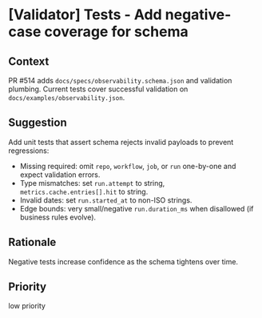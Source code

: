 # [Validator] Tests - Add negative-case coverage for schema

## Context

PR #514 adds `docs/specs/observability.schema.json` and validation plumbing. Current tests cover successful validation on `docs/examples/observability.json`.

## Suggestion

Add unit tests that assert schema rejects invalid payloads to prevent regressions:

- Missing required: omit `repo`, `workflow`, `job`, or `run` one-by-one and expect validation errors.
- Type mismatches: set `run.attempt` to string, `metrics.cache.entries[].hit` to string.
- Invalid dates: set `run.started_at` to non-ISO strings.
- Edge bounds: very small/negative `run.duration_ms` when disallowed (if business rules evolve).

## Rationale

Negative tests increase confidence as the schema tightens over time.

## Priority

low priority
